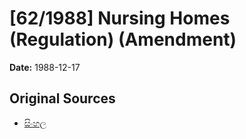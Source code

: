 # [62/1988] Nursing Homes (Regulation) (Amendment)

**Date:** 1988-12-17

## Original Sources

- [සිංහල](https://documents.gov.lk/view/acts/1988/12/62-1988_S.pdf)
